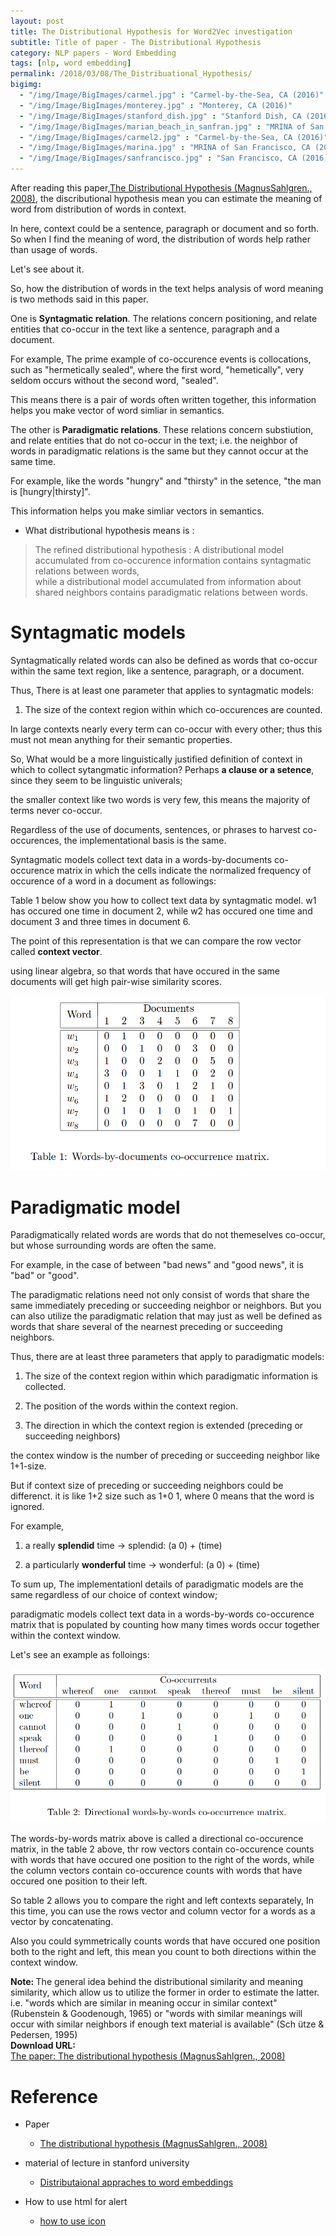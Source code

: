 ```yaml
---
layout: post
title: The Distributional Hypothesis for Word2Vec investigation
subtitle: Title of paper - The Distributional Hypothesis
category: NLP papers - Word Embedding
tags: [nlp, word embedding]
permalink: /2018/03/08/The_Distribuational_Hypothesis/
bigimg: 
  - "/img/Image/BigImages/carmel.jpg" : "Carmel-by-the-Sea, CA (2016)"
  - "/img/Image/BigImages/monterey.jpg" : "Monterey, CA (2016)"
  - "/img/Image/BigImages/stanford_dish.jpg" : "Stanford Dish, CA (2016)"
  - "/img/Image/BigImages/marian_beach_in_sanfran.jpg" : "MRINA of San Francisco, CA (2016)"
  - "/img/Image/BigImages/carmel2.jpg" : "Carmel-by-the-Sea, CA (2016)"
  - "/img/Image/BigImages/marina.jpg" : "MRINA of San Francisco, CA (2016)"
  - "/img/Image/BigImages/sanfrancisco.jpg" : "San Francisco, CA (2016)"
---
```


After reading this paper,[The Distributional Hypothesis (MagnusSahlgren., 2008)](http://www.diva-portal.org/smash/get/diva2:1041938/FULLTEXT01.pdf), the discributional hypothesis mean you can estimate the meaning of word from distribution of words in context. 

In here, context could be a sentence, paragraph or document and so forth. So when I find the meaning of word, the distribution of words help rather than usage of words.

Let's see about it. 

So, how the distribution of words in the text helps analysis of word meaning is two methods said in this paper.

One is **Syntagmatic relation**. The relations concern positioning, and relate entities that co-occur in the text like a sentence, paragraph and a document. 

For example, The prime example of co-occurence events is collocations, such as "hermetically sealed", where the first word, "hemetically", very seldom occurs without the second word, "sealed".

This means there is a pair of words often written together, this information helps you make vector of word simliar in semantics.  


The other is **Paradigmatic relations**. These relations concern substiution, and relate entities that do not co-occur in the text; i.e. the neighbor of words in paradigmatic relations is the same but they cannot occur at the same time. 

For example, like the words "hungry" and "thirsty" in the setence, "the man is [hungry\|thirsty]". 

This information helps you make simliar vectors in semantics.

- What distributional hypothesis means is : 

> The refined distributional hypothesis :  A distributional model accumulated from co-occurence information contains syntagmatic relations between words,   
> while a distributional model accumulated from information about shared neighbors contains paradigmatic relations between words.

# Syntagmatic models

Syntagmatically related words can also be defined as words that co-occur within the same text region, like a sentence, paragraph, or a document.

Thus, There is at least one parameter that applies to syntagmatic models:

 1. The size of the context region within which co-occurences are counted. 
 
In large contexts nearly every term can co-occur with every other; thus this must not mean anything for their semantic properties.

So, What would be a more linguistically justified definition of context in which to collect sytangmatic information? Perhaps **a clause or a setence**, since they seem to be linguistic univerals;

the smaller context like two words is very few, this means the majority of terms never co-occur.

Regardless of the use of documents, sentences, or phrases to harvest co-occurences, the implementational basis is the same. 

Syntagmatic models collect text data in a words-by-documents co-occurence matrix in which the cells indicate the normalized frequency of occurence of a word in a document as followings:

Table 1 below show you how to collect text data by syntagmatic model. w1 has occured one time in document 2, while w2 has occured one time and document 3 and three times in document 6.

The point of this representation is that we can compare the row vector called **context vector**.

using linear algebra,  so that words that have occured in the same documents will get high pair-wise similarity scores. 

![MagnusSahlgren., 2008](/img/Image/NaturalLanguageProcessing/NLPLabs/Paper_Investigation/Word2Vec/2018-03-08-The_Distribuational_Hypothesis/table1.png)

# Paradigmatic model

Paradigmatically related words are words that do not themeselves co-occur, but whose surrounding words are often the same.

For example, in the case of between "bad news" and "good news", it is "bad" or "good". 

The paradigmatic relations need not only consist of words that share the same immediately preceding or succeeding neighbor or neighbors. But you can also utilize the paradigmatic relation that may just as well be defined as words that share several of the nearnest preceding or succeeding neighbors.

Thus, there are at least three parameters that apply to paradigmatic models:

 1. The size of the context region within which paradigmatic information is collected.
 
 2. The position of the words within the context region. 
 
 3. The direction in which the context region is extended (preceding or succeeding neighbors)
 
the contex window is the number of preceding or succeeding neighbor like 1+1-size.

But if context size of preceding or succeeding neighbors could be differenct. it is like 1+2 size such as 1+0 1, where 0 means that the word is ignored.

For example, 

1. a really **splendid** time -> splendid: (a 0) + (time)

2. a particularly **wonderful** time -> wonderful: (a 0) + (time)


To sum up, The implementationl details of paradigmatic models are the same regardless of our choice of context window; 

paradigmatic models collect text data in a words-by-words co-occurence matrix that is populated by counting how many times words occur together within the context window.

Let's see an example as folloings:

![MagnusSahlgren., 2008](/img/Image/NaturalLanguageProcessing/NLPLabs/Paper_Investigation/Word2Vec/2018-03-08-The_Distribuational_Hypothesis/table2.png) 
 
The words-by-words matrix above is called a directional co-occurence matrix, in the table 2 above, thr row vectors contain co-occurence counts with words that have occured one position to the right of the words, while the column vectors contain co-occurence counts with words that have occured one position to their left.

So table 2 allows you to compare the right and left contexts separately, In this time, you can use the rows vector and column vector for a words as a vector by concatenating. 

Also you could symmetrically counts words that have occured one position both to the right and left, this mean you count to both directions within the context window.


<div class="alert alert-info" role="alert"><i class="fa fa-info-circle"></i> <b>Note: </b>
The general idea behind the distributional similarity and meaning similarity, which allow us to utilize the former in order to estimate the latter.
i.e. "words which are similar in meaning occur in similar context"(Rubenstein & Goodenough, 1965) or "words with similar meanings will occur with similar neighbors  if enough text material is available" (Sch ̈utze &
Pedersen, 1995) 
</div>
  
  
<div class="alert alert-success" role="alert"><i class="fa fa-paperclip fa-lg"></i> <b>Download URL: </b><br>
  <a href="http://www.diva-portal.org/smash/get/diva2:1041938/FULLTEXT01.pdf">The paper: The distributional hypothesis (MagnusSahlgren., 2008)</a>
</div>

# Reference 

- Paper 
  - [The distributional hypothesis (MagnusSahlgren., 2008)](http://www.diva-portal.org/smash/get/diva2:1041938/FULLTEXT01.pdf)
 
- material of lecture in stanford university
  - [Distributaional appraches to word embeddings](https://web.stanford.edu/class/linguist236/materials/ling236-handout-05-09-vsm.pdf)
 
- How to use html for alert
  - [how to use icon](http://idratherbewriting.com/documentation-theme-jekyll/mydoc_icons.html)
  
